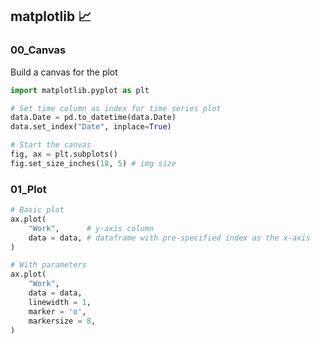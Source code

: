 ## matplotlib 📈

### 00_Canvas
Build a canvas for the plot
```py
import matplotlib.pyplot as plt

# Set time column as index for time series plot
data.Date = pd.to_datetime(data.Date)
data.set_index("Date", inplace=True)

# Start the canvas 
fig, ax = plt.subplots()
fig.set_size_inches(18, 5) # img size
```

### 01_Plot
```py
# Basic plot
ax.plot(
    "Work",      # y-axis column 
    data = data, # dataframe with pre-specified index as the x-axis
)

# With parameters
ax.plot(
    "Work",
    data = data,
    linewidth = 1,
    marker = 'o',
    markersize = 8,
)
```

